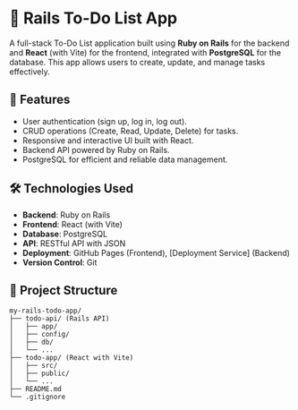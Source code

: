 # 📝 Rails To-Do List App

A full-stack To-Do List application built using **Ruby on Rails** for the backend and **React** (with Vite) for the frontend, integrated with **PostgreSQL** for the database. This app allows users to create, update, and manage tasks effectively.

## 🚀 Features

- User authentication (sign up, log in, log out).
- CRUD operations (Create, Read, Update, Delete) for tasks.
- Responsive and interactive UI built with React.
- Backend API powered by Ruby on Rails.
- PostgreSQL for efficient and reliable data management.

## 🛠️ Technologies Used

- **Backend**: Ruby on Rails
- **Frontend**: React (with Vite)
- **Database**: PostgreSQL
- **API**: RESTful API with JSON
- **Deployment**: GitHub Pages (Frontend), [Deployment Service] (Backend)
- **Version Control**: Git

## 📂 Project Structure

```plaintext
my-rails-todo-app/
├── todo-api/ (Rails API)
│   ├── app/
│   ├── config/
│   ├── db/
│   └── ...
├── todo-app/ (React with Vite)
│   ├── src/
│   ├── public/
│   └── ...
├── README.md
└── .gitignore
